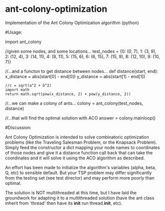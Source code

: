 # ant-colony-optimization
Implementation of the Ant Colony Optimization algorithm (python)

#Usage:

import ant_colony
		
//given some nodes, and some locations...
test_nodes = {0: (0, 7), 1: (3, 9), 2: (12, 4), 3: (14, 11), 4: (8, 11), 5: (15, 6), 6: (6, 15), 7: (15, 9), 8: (12, 10), 9: (10, 7)}

//...and a functon to get distance between nodes...
def distance(start, end):
	x_distance = abs(start[0] - end[0])
	y_distance = abs(start[1] - end[1])
	
	//c = sqrt(a^2 + b^2)
	import math	
	return math.sqrt(pow(x_distance, 2) + pow(y_distance, 2))

//...we can make a colony of ants...
colony = ant_colony(test_nodes, distance)

//...that will find the optimal solution with ACO
answer = colony.mainloop()

#Discussion:

Ant Colony Optimization is intended to solve combinatoric optimization problems 
(like the Traveling Salesman Problem, or the Knapsack Problem). Simply feed the constructor a dict mapping your node names to
coordinates of those nodes and give it a distance function call back that can take the coordinates and it will solve it using
the ACO algorithm as described.

An effort has been made to initialize the algorithm's variables (alpha, beta, Q, etc) to sensible default. But your TSP problem
may differ significantly from the testing set (see test director) and may perform more poorly than optimal.

The solution is NOT multithreaded at this time, but I have laid the groundwork for adapting it to a multithreaded solution
(have the ant class inherit from 'thread' then have its __init__ run thread.__init__, etc).
